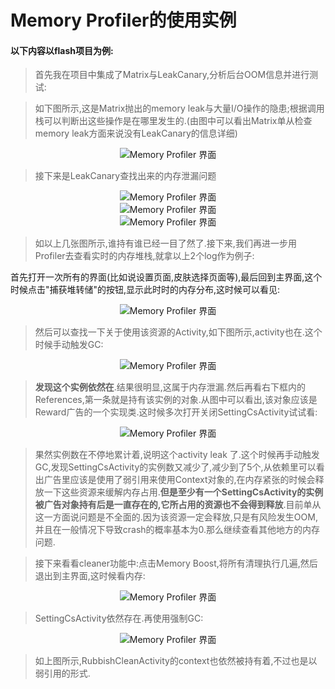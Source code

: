 # Memory Profiler的使用实例

#### 以下内容以flash项目为例:

>首先我在项目中集成了Matrix与LeakCanary,分析后台OOM信息并进行测试:

>如下图所示,这是Matrix抛出的memory leak与大量I/O操作的隐患;根据调用栈可以判断出这些操作是在哪里发生的.(由图中可以看出Matrix单从检查memory leak方面来说没有LeakCanary的信息详细)

<div align="center">
<img src="./Memory Profiler的使用实例pic/Screenshot_2019-02-19-12-12-34-112_best.flashlight.png"  alt="Memory Profiler 界面" />
</div>

>接下来是LeakCanary查找出来的内存泄漏问题

<div align="center">
<img src="./Memory Profiler的使用实例pic/Screenshot_2019-03-15-10-40-06-124_best.flashlight.png"  alt="Memory Profiler 界面" />
</div>

<div align="center">
<img src="./Memory Profiler的使用实例pic/Screenshot_2019-03-15-10-40-24-372_best.flashlight.png"  alt="Memory Profiler 界面" />
</div>

<div align="center">
<img src="./Memory Profiler的使用实例pic/Screenshot_2019-03-15-10-40-59-491_best.flashlight.png"  alt="Memory Profiler 界面" />
</div>

>如以上几张图所示,谁持有谁已经一目了然了.接下来,我们再进一步用Profiler去查看实时的内存堆栈,就拿以上2个log作为例子:

首先打开一次所有的界面(比如说设置页面,皮肤选择页面等),最后回到主界面,这个时候点击"捕获堆转储"的按钮,显示此时时的内存分布,这时候可以看见:
<div align="center">
<img src="./Memory Profiler的使用实例pic/1cut.png"  alt="Memory Profiler 界面" />
 </div>   

>然后可以查找一下关于使用该资源的Activity,如下图所示,activity也在.这个时候手动触发GC:

<div align="center">
<img src="./Memory Profiler的使用实例pic/1cut1.png"  alt="Memory Profiler 界面" />
 </div>

> **发现这个实例依然在**.结果很明显,这属于内存泄漏.然后再看右下框内的References,第一条就是持有该实例的对象.从图中可以看出,该对象应该是Reward广告的一个实现类.这时候多次打开关闭SettingCsActivity试试看:

<div align="center">
<img src="./Memory Profiler的使用实例pic/1cut2.png"  alt="Memory Profiler 界面" />
 </div>

>果然实例数在不停地累计着,说明这个activity leak 了.这个时候再手动触发GC,发现SettingCsActivity的实例数又减少了,减少到了5个,从依赖里可以看出广告里应该是使用了弱引用来使用Context对象的,在内存紧张的时候会释放一下这些资源来缓解内存占用.**但是至少有一个SettingCsActivity的实例被广告对象持有后是一直存在的,它所占用的资源也不会得到释放**.目前单从这一方面说问题是不全面的.因为该资源一定会释放,只是有风险发生OOM,并且在一般情况下导致crash的概率基本为0.那么继续查看其他地方的内存问题.

>接下来看看cleaner功能中:点击Memory Boost,将所有清理执行几遍,然后退出到主界面,这时候看内存:

<div align="center">
<img src="./Memory Profiler的使用实例pic/2cut.png"  alt="Memory Profiler 界面" />
</div>

  >SettingCsActivity依然存在.再使用强制GC:

  <div align="center">
  <img src="./Memory Profiler的使用实例pic/2cut1.png"  alt="Memory Profiler 界面" />
  </div>

  >如上图所示,RubbishCleanActivity的context也依然被持有着,不过也是以弱引用的形式.
